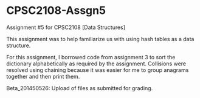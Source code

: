 CPSC2108-Assgn5
===============

Assignment #5 for CPSC2108 [Data Structures]

This assignment was to help familiarize us with using hash tables as a data structure.  

For this assignment, I borrowed code from assignment 3 to sort the dictionary alphabetically as required by the assignment.  Collisions were resolved using chaining because it was easier for me to group anagrams together and then print them.    

Beta_201450526: Upload of files as submitted for grading.
